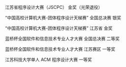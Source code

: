 江苏省程序设计大赛（JSCPC）    金奖（光荣退役）

“中国高校计算机大赛-团体程序设计天梯赛”    全国总决赛     银奖

“中国高校计算机大赛-团体程序设计天梯赛”     江苏省      金奖

蓝桥杯全国软件和信息技术专业人才大赛     全国总决赛     二等奖

蓝桥杯全国软件和信息技术专业人才大赛    江苏赛区     一等奖

江苏科技大学单人 ACM 程序设计大赛     一等奖

